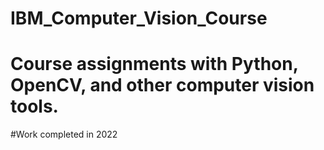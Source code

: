 # IBM_Computer_Vision_Course

# Course assignments with Python, OpenCV, and other computer vision tools.

#Work completed in 2022
